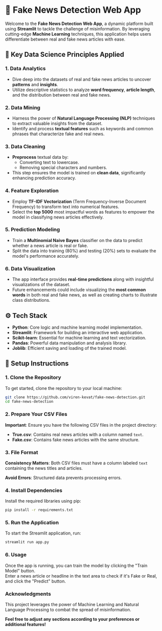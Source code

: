 # 📰 Fake News Detection Web App

Welcome to the **Fake News Detection Web App**, a dynamic platform built using **Streamlit** to tackle the challenge of misinformation. By leveraging cutting-edge **Machine Learning** techniques, this application helps users differentiate between real and fake news articles with ease. 

## 🌟 Key Data Science Principles Applied

### 1. **Data Analytics**
- Dive deep into the datasets of real and fake news articles to uncover **patterns** and **insights**.
- Utilize descriptive statistics to analyze **word frequency**, **article length**, and the distribution between real and fake news.

### 2. **Data Mining**
- Harness the power of **Natural Language Processing (NLP)** techniques to extract valuable insights from the dataset.
- Identify and process **textual features** such as keywords and common phrases that characterize fake and real news.

### 3. **Data Cleaning**
- **Preprocess** textual data by:
  - Converting text to lowercase.
  - Removing special characters and numbers.
- This step ensures the model is trained on **clean data**, significantly enhancing prediction accuracy.

### 4. **Feature Exploration**
- Employ **TF-IDF Vectorization** (Term Frequency-Inverse Document Frequency) to transform text into numerical features.
- Select the **top 5000** most impactful words as features to empower the model in classifying news articles effectively.

### 5. **Prediction Modeling**
- Train a **Multinomial Naive Bayes** classifier on the data to predict whether a news article is real or fake.
- Split the data into training (80%) and testing (20%) sets to evaluate the model's performance accurately.

### 6. **Data Visualization**
- The app interface provides **real-time predictions** along with insightful visualizations of the dataset.
- Future enhancements could include visualizing the **most common words** in both real and fake news, as well as creating charts to illustrate class distributions.

## ⚙️ Tech Stack
- **Python**: Core logic and machine learning model implementation.
- **Streamlit**: Framework for building an interactive web application.
- **Scikit-learn**: Essential for machine learning and text vectorization.
- **Pandas**: Powerful data manipulation and analysis library.
- **Joblib**: Efficient saving and loading of the trained model.

## 🚀 Setup Instructions

### 1. Clone the Repository
To get started, clone the repository to your local machine:
```bash
git clone https://github.com/viren-kevat/fake-news-detection.git
cd fake-news-detection
```
### 2. Prepare Your CSV Files
**Important**: Ensure you have the following CSV files in the project directory:

- **True.csv**: Contains real news articles with a column named `text`.
- **Fake.csv**: Contains fake news articles with the same structure.

### 3. File Format
**Consistency Matters**: Both CSV files must have a column labeled `text` containing the news titles and articles.

**Avoid Errors**: Structured data prevents processing errors.

### 4. Install Dependencies
Install the required libraries using pip:
```bash
pip install -r requirements.txt
```
### 5. Run the Application
To start the Streamlit application, run:
```bash
streamlit run app.py
```
### 6. Usage
Once the app is running, you can train the model by clicking the "Train Model" button.  
Enter a news article or headline in the text area to check if it's Fake or Real, and click the "Predict" button.

### Acknowledgments
This project leverages the power of Machine Learning and Natural Language Processing to combat the spread of misinformation.

**Feel free to adjust any sections according to your preferences or additional features!**
